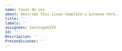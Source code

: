 ```yaml
---
name: Casos de uso
about: Describe this issue template's purpose here.
title: ''
labels: ''
assignees: SantiagoGV29
Id: ''
Descripcion: ''
Precondiciones: ''
---
```



